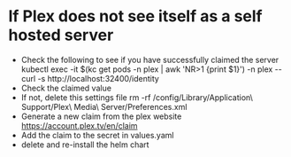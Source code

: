 # If Plex does not see itself as a self hosted server

* Check the following to see if you have successfully claimed the server
kubectl exec -it  $(kc get pods -n plex | awk 'NR>1 {print $1}') -n plex -- curl -s http://localhost:32400/identity
* Check the claimed value
* If not, delete this settings file
rm -rf /config/Library/Application\ Support/Plex\ Media\ Server/Preferences.xml
* Generate a new claim from the plex website
https://account.plex.tv/en/claim
* Add the claim to the secret in values.yaml
* delete and re-install the helm chart


